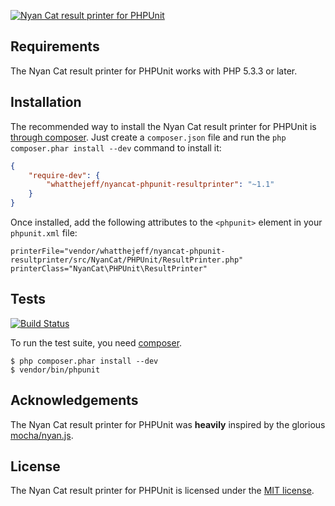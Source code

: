 [![Nyan Cat result printer for PHPUnit](https://github.com/whatthejeff/nyancat-phpunit-resultprinter/raw/master/nyan.gif)](https://github.com/whatthejeff/nyancat-phpunit-resultprinter/raw/master/nyan.gif)

## Requirements

The Nyan Cat result printer for PHPUnit works with PHP 5.3.3 or later.

## Installation

The recommended way to install the Nyan Cat result printer for PHPUnit is
[through composer](http://getcomposer.org). Just create a `composer.json` file
and run the `php composer.phar install --dev` command to install it:

~~~json
{
    "require-dev": {
        "whatthejeff/nyancat-phpunit-resultprinter": "~1.1"
    }
}
~~~

Once installed, add the following attributes to the `<phpunit>` element in your
`phpunit.xml` file:

    printerFile="vendor/whatthejeff/nyancat-phpunit-resultprinter/src/NyanCat/PHPUnit/ResultPrinter.php"
    printerClass="NyanCat\PHPUnit\ResultPrinter"

## Tests

[![Build Status](https://travis-ci.org/whatthejeff/nyancat-phpunit-resultprinter.png?branch=master)](https://travis-ci.org/whatthejeff/nyancat-phpunit-resultprinter)

To run the test suite, you need [composer](http://getcomposer.org).

    $ php composer.phar install --dev
    $ vendor/bin/phpunit

## Acknowledgements

The Nyan Cat result printer for PHPUnit was __heavily__ inspired by the
glorious [mocha/nyan.js](https://github.com/visionmedia/mocha/blob/master/lib/reporters/nyan.js).

## License

The Nyan Cat result printer for PHPUnit is licensed under the [MIT license](LICENSE).
